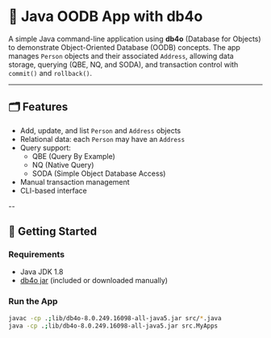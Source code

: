 # 🧩 Java OODB App with db4o

A simple Java command-line application using **db4o** (Database for Objects) to demonstrate Object-Oriented Database (OODB) concepts. The app manages `Person` objects and their associated `Address`, allowing data storage, querying (QBE, NQ, and SODA), and transaction control with `commit()` and `rollback()`.

---

## 🗂️ Features

- Add, update, and list `Person` and `Address` objects
- Relational data: each `Person` may have an `Address`
- Query support:
  - QBE (Query By Example)
  - NQ (Native Query)
  - SODA (Simple Object Database Access)
- Manual transaction management
- CLI-based interface

--

## 🚀 Getting Started

### Requirements
- Java JDK 1.8
- [db4o jar](https://sourceforge.net/projects/db4o/) (included or downloaded manually)

### Run the App

```bash
javac -cp .;lib/db4o-8.0.249.16098-all-java5.jar src/*.java
java -cp .;lib/db4o-8.0.249.16098-all-java5.jar src.MyApps

